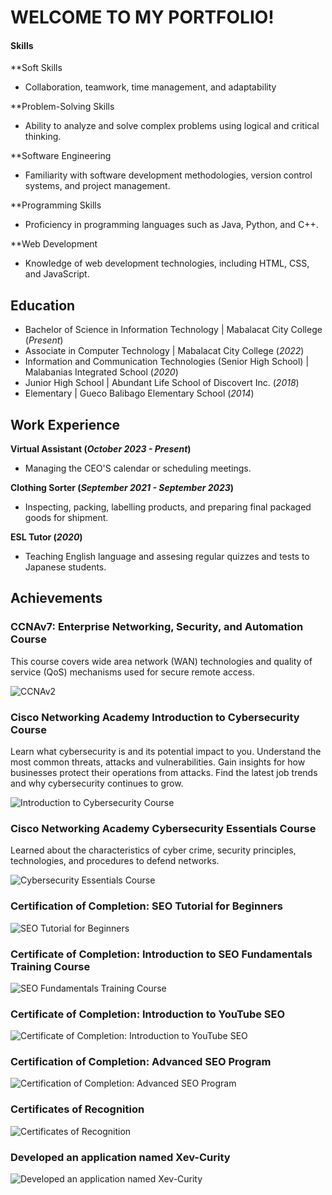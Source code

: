 # WELCOME TO MY PORTFOLIO!

#### Skills
**Soft Skills
- Collaboration, teamwork, time management, and adaptability

**Problem-Solving Skills
- Ability to analyze and solve complex problems using logical and critical thinking.

**Software Engineering
- Familiarity with software development methodologies, version control systems, and project management.

**Programming Skills
- Proficiency in programming languages such as Java, Python, and C++.

**Web Development
- Knowledge of web development technologies, including HTML, CSS, and JavaScript.

## Education
- Bachelor of Science in Information Technology | Mabalacat City College (_Present_)								       		
- Associate in Computer Technology	| Mabalacat City College (_2022_)	 			        		
- Information and Communication Technologies (Senior High School) | Malabanias Integrated School (_2020_)
- Junior High School | Abundant Life School of Discovert Inc. (_2018_)
- Elementary | Gueco Balibago Elementary School (_2014_)

## Work Experience
**Virtual Assistant (_October 2023 - Present_)**
- Managing the CEO'S calendar or scheduling meetings.

**Clothing Sorter (_September 2021 - September 2023_)**
- Inspecting, packing, labelling products, and preparing final packaged goods for shipment.

**ESL Tutor (_2020_)**
- Teaching English language and assesing regular quizzes and tests to Japanese students.

## Achievements
### CCNAv7: Enterprise Networking, Security, and Automation Course

This course covers wide area network (WAN) technologies and quality of service (QoS) mechanisms used for secure remote access.

![CCNAv2](/assets/ccnav7.webp)

### Cisco Networking Academy Introduction to Cybersecurity Course

Learn what cybersecurity is and its potential impact to you. Understand the most common threats, attacks and vulnerabilities. Gain insights for how businesses protect their operations from attacks. Find the latest job trends and why cybersecurity continues to grow.

![Introduction to Cybersecurity Course](/assets/introductiontocybersecutiy.webp)

### Cisco Networking Academy Cybersecurity Essentials Course

Learned about the characteristics of cyber crime, security principles, technologies, and procedures to defend networks. 

![Cybersecurity Essentials Course](/assets/cybersecurityessentialscourse.webp)

### Certification of Completion: SEO Tutorial for Beginners

![SEO Tutorial for Beginners](/assets/seotutorialforbeginners.webp)

### Certificate of Completion: Introduction to SEO Fundamentals Training Course

![SEO Fundamentals Training Course](/assets/seofundamentalstrainingcourse.webp)

### Certificate of Completion: Introduction to YouTube SEO

![Certificate of Completion: Introduction to YouTube SEO](/assets/introductiontoyt.webp)

### Certification of Completion: Advanced SEO Program

![Certification of Completion: Advanced SEO Program](/assets/advancedseo.webp)

### Certificates of Recognition

![Certificates of Recognition](/assets/recognition.webp)

### Developed an application named Xev-Curity

![Developed an application named Xev-Curity](/assets/xevcurity.webp)

